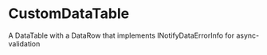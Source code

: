 # CustomDataTable
A DataTable with a DataRow that implements INotifyDataErrorInfo for async-validation
